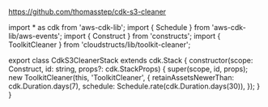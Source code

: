 https://github.com/thomasstep/cdk-s3-cleaner

import * as cdk from 'aws-cdk-lib';
import { Schedule } from 'aws-cdk-lib/aws-events';
import { Construct } from 'constructs';
import { ToolkitCleaner } from 'cloudstructs/lib/toolkit-cleaner';

export class CdkS3CleanerStack extends cdk.Stack {
  constructor(scope: Construct, id: string, props?: cdk.StackProps) {
    super(scope, id, props);
    new ToolkitCleaner(this, 'ToolkitCleaner', {
      retainAssetsNewerThan: cdk.Duration.days(7),
      schedule: Schedule.rate(cdk.Duration.days(30)),
    });
  }
}

